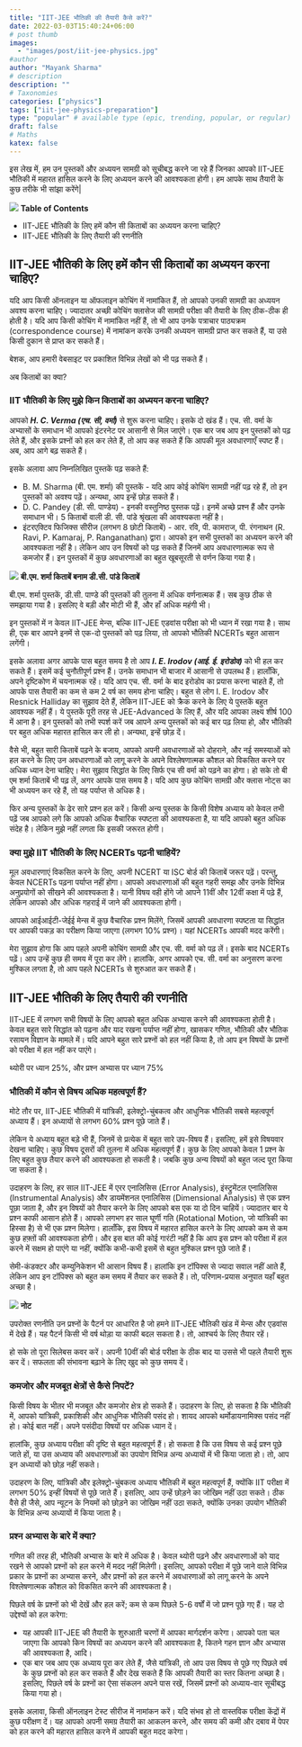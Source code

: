 ```yaml
---
title: "IIT-JEE भौतिकी की तैयारी कैसे करें?"
date: 2022-03-03T15:40:24+06:00
# post thumb
images:
  - "images/post/iit-jee-physics.jpg"
#author
author: "Mayank Sharma"
# description
description: ""
# Taxonomies
categories: ["physics"]
tags: ["iit-jee-physics-preparation"]
type: "popular" # available type (epic, trending, popular, or regular)
draft: false
# Maths
katex: false
---
```


इस लेख में, हम उन पुस्तकों और अध्ययन सामग्री को सूचीबद्ध करने जा रहे हैं जिनका आपको IIT-JEE भौतिकी में महारत हासिल करने के लिए अध्ययन करने की आवश्यकता होगी।  हम आपके साथ तैयारी के कुछ तरीके भी सांझा करेंगे|

<div class="toc-mak">
<img src="../../../images/pencil.png">
<b>Table of Contents</b>
<ul>
<li>IIT-JEE भौतिकी के लिए हमें कौन सी किताबों का अध्ययन करना चाहिए?</li>
<li>IIT-JEE भौतिकी के लिए तैयारी की रणनीति</li>
</ul>
</div>

## IIT-JEE भौतिकी के लिए हमें कौन सी किताबों का अध्ययन करना चाहिए?

यदि आप किसी ऑनलाइन या ऑफलाइन कोचिंग में नामांकित हैं, तो आपको उनकी सामग्री का अध्ययन अवश्य करना चाहिए। ज्यादातर अच्छी कोचिंग क्लासेज की सामग्री परीक्षा की तैयारी के लिए ठीक-ठीक ही होती है। यदि आप किसी कोचिंग में नामांकित नहीं हैं, तो भी आप उनके पत्राचार पाठ्यक्रम (correspondence course) में नामांकन करके उनकी अध्ययन सामग्री प्राप्त कर सकते हैं, या उसे किसी दुकान से प्राप्त कर सकते हैं।

बेशक, आप हमारी वेबसाइट पर प्रकाशित विभिन्न लेखों को भी पढ़ सकते हैं।

अब किताबों का क्या?

### IIT भौतिकी के लिए मुझे किन किताबों का अध्ययन करना चाहिए?

आपको ***H. C. Verma (एच. सी, वर्मा)*** से शुरू करना चाहिए। इसके दो खंड हैं। एच. सी. वर्मा के अभ्यासों के समाधान भी आपको इंटरनेट पर आसानी से मिल जाएंगे। एक बार जब आप इन पुस्तकों को पढ़ लेते हैं, और इसके प्रश्नों को हल कर लेते हैं, तो आप कह सकते हैं कि आपकी मूल अवधारणाएँ स्पष्ट हैं। अब, आप आगे बढ़ सकते हैं। 

इसके अलावा आप निम्नलिखित पुस्तकें पढ़ सकते हैं:

* B. M. Sharma (बी. एम. शर्मा) की पुस्तकें - यदि आप कोई कोचिंग सामग्री नहीं पढ़ रहे हैं, तो इन पुस्तकों को अवश्य पढ़ें। अन्यथा, आप इन्हें छोड़ सकते हैं।
* D. C. Pandey (डी. सी. पाण्डेय) - इनकी वस्तुनिष्ठ पुस्तक पढ़ें। इनमें अच्छे प्रश्न हैं और उनके समाधान भी। 5 किताबों वाली डी. सी. पांडे श्रृंखला की आवश्यकता नहीं है।
* इंटरएक्टिव फिजिक्स सीरीज (लगभग 8 छोटी किताबें) - आर. रवि, पी. कामराज, पी. रंगनाथन (R. Ravi, P. Kamaraj, P. Ranganathan) द्वारा। आपको इन सभी पुस्तकों का अध्ययन करने की आवश्यकता नहीं है। लेकिन आप उन विषयों को पढ़ सकते हैं जिनमें आप अवधारणात्मक रूप से कमजोर हैं। इन पुस्तकों में कुछ अवधारणाओं का बहुत खूबसूरती से वर्णन किया गया है।

<div class="toc-mak">
  <img src="../../../images/pencil.png">
  <b>बी.एम. शर्मा किताबें बनाम डी.सी. पांडे किताबें</b><br>

बी.एम. शर्मा पुस्तकें, डी.सी. पाण्डे की पुस्तकों की तुलना में अधिक वर्णनात्मक हैं। सब कुछ ठीक से समझाया गया है। इसलिए वे बड़ी और मोटी भी हैं, और हाँ अधिक महंगी भी।
</div>

इन पुस्तकों में न केवल IIT-JEE मेन्स, बल्कि IIT-JEE एडवांस परीक्षा को भी ध्यान में रखा गया है। साथ ही, एक बार आपने इनमें से एक-दो पुस्तकों को पढ़ लिया, तो आपको भौतिकी NCERTs बहुत आसान लगेंगी। 

इसके अलावा अगर आपके पास बहुत समय है तो आप ***I. E. Irodov (आई. ई. इरोडोव)*** को भी हल कर सकते हैं। इसमें कई चुनौतीपूर्ण प्रश्न हैं। उनके समाधान भी बाजार में आसानी से उपलब्ध हैं। हालाँकि, अपने दृष्टिकोण में चयनात्मक रहें। यदि आप एच. सी. वर्मा के बाद इरोडोव का प्रयास करना चाहते हैं, तो आपके पास तैयारी का कम से कम 2 वर्ष का समय होना चाहिए। बहुत से लोग I. E. Irodov और Resnick Halliday का सुझाव देते हैं, लेकिन IIT-JEE को क्रैक करने के लिए ये पुस्तकें बहुत आवश्यक नहीं हैं। ये पुस्तकें पूरी तरह से JEE-Advanced के लिए हैं, और यदि आपका लक्ष्य शीर्ष 100 में आना है। इन पुस्तकों को तभी स्पर्श करें जब आपने अन्य पुस्तकों को कई बार पढ़ लिया हो, और भौतिकी पर बहुत अधिक महारत हासिल कर ली हो। अन्यथा, इन्हें छोड़ दें।

वैसे भी, बहुत सारी किताबें पढ़ने के बजाय, आपको अपनी अवधारणाओं को दोहराने, और नई समस्याओं को हल करने के लिए उन अवधारणाओं को लागू करने के अपने विश्लेषणात्मक कौशल को विकसित करने पर अधिक ध्यान देना चाहिए। मेरा सुझाव सिद्धांत के लिए सिर्फ एच सी वर्मा को पढ़ने का होगा। हो सके तो बी एम शर्मा किताबें भी पढ़ लें, अगर आपके पास समय है। यदि आप कुछ कोचिंग सामग्री और क्लास नोट्स का भी अध्ययन कर रहे हैं, तो यह पर्याप्त से अधिक है।

फिर अन्य पुस्तकों के ढेर सारे प्रश्न हल करें। किसी अन्य पुस्तक के किसी विशेष अध्याय को केवल तभी पढ़ें जब आपको लगे कि आपको अधिक वैचारिक स्पष्टता की आवश्यकता है, या यदि आपको बहुत अधिक संदेह है। लेकिन मुझे नहीं लगता कि इसकी जरूरत होगी।

### क्या मुझे IIT भौतिकी के लिए NCERTs पढ़नी चाहियें?

मूल अवधारणाएं विकसित करने के लिए, अपनी NCERT या ISC बोर्ड की किताबें जरूर पढ़ें। परन्तु, केवल NCERTs पढ़ना पर्याप्त नहीं होगा। आपको अवधारणाओं की बहुत गहरी समझ और उनके विभिन्न अनुप्रयोगों को सीखने की आवश्यकता है। यानी विषय वही होंगे जो आपने 11वीं और 12वीं कक्षा में पढ़े हैं, लेकिन आपको और अधिक गहराई में जाने की आवश्यकता होगी।

आपको आईआईटी-जेईई मेन्स में कुछ वैचारिक प्रश्न मिलेंगे, जिसमें आपकी अवधारणा स्पष्टता या सिद्धांत पर आपकी पकड़ का परीक्षण किया जाएगा (लगभग 10% प्रश्न)। यहां NCERTs आपकी मदद करेंगी।

मेरा सुझाव होगा कि आप पहले अपनी कोचिंग सामग्री और एच. सी. वर्मा को पढ़ लें। इसके बाद NCERTs पढ़ें। आप उन्हें कुछ ही समय में पूरा कर लेंगे। हालांकि, अगर आपको एच. सी. वर्मा का अनुसरण करना मुश्किल लगता है, तो आप पहले NCERTs से शुरुआत कर सकते हैं।


## IIT-JEE भौतिकी के लिए तैयारी की रणनीति

IIT-JEE में लगभग सभी विषयों के लिए आपको बहुत अधिक अभ्यास करने की आवश्यकता होती है। केवल बहुत सारे सिद्धांत को पढ़ना और याद रखना पर्याप्त नहीं होगा, खासकर गणित, भौतिकी और भौतिक रसायन विज्ञान के मामले में। यदि आपने बहुत सारे प्रश्नों को हल नहीं किया है, तो आप इन विषयों के प्रश्नों को परीक्षा में हल नहीं कर पाएंगे।

थ्योरी पर ध्यान 25%, और प्रश्न अभ्यास पर ध्यान 75%


### भौतिकी में कौन से विषय अधिक महत्वपूर्ण हैं?

मोटे तौर पर, IIT-JEE भौतिकी में यांत्रिकी, इलेक्ट्रो-चुंबकत्व और आधुनिक भौतिकी सबसे महत्वपूर्ण अध्याय हैं। इन अध्यायों से लगभग 60% प्रश्न पूछे जाते हैं।

लेकिन ये अध्याय बहुत बड़े भी हैं, जिनमें से प्रत्येक में बहुत सारे उप-विषय हैं। इसलिए, हमें इसे विषयवार देखना चाहिए। कुछ विषय दूसरों की तुलना में अधिक महत्वपूर्ण हैं। कुछ के लिए आपको केवल 1 प्रश्न के लिए बहुत कुछ तैयार करने की आवश्यकता हो सकती है। जबकि कुछ अन्य विषयों को बहुत जल्द पूरा किया जा सकता है।

उदाहरण के लिए, हर साल IIT-JEE में एरर एनालिसिस (Error Analysis), इंस्ट्रुमेंटल एनालिसिस (Instrumental Analysis) और डायमेंशनल एनालिसिस (Dimensional Analysis) से एक प्रश्न पूछा जाता है, और इन विषयों को तैयार करने के लिए आपको बस एक या दो दिन चाहियें। ज्यादातर बार ये प्रश्न काफी आसान होते हैं। आपको लगभग हर साल घूर्णी गति (Rotational Motion, जो यांत्रिकी का हिस्सा है) से भी एक प्रश्न मिलेगा। हालाँकि, इस विषय में महारत हासिल करने के लिए आपको कम से कम कुछ हफ़्तों की आवश्यकता होगी। और इस बात की कोई गारंटी नहीं है कि आप इस प्रश्न को परीक्षा में हल करने में सक्षम हो पाएंगे या नहीं, क्योंकि कभी-कभी इसमें से बहुत मुश्किल प्रश्न पूछे जाते हैं।

<!-- कुछ अन्य ऐसे छोटे विषय जो IIT-JEE की तैयारी के दृष्टिकोण से बहुत महत्वपूर्ण हैं:
* ऑप्टिक्स चैप्टर में -
* वेव्स चैप्टर में - डॉप्लर इफेक्ट, यंग्स डबल स्लिट एक्सपेरिमेंट -->

सेमी-कंडक्टर और कम्युनिकेशन भी आसान विषय हैं। हालांकि इन टॉपिक्स से ज्यादा सवाल नहीं आते हैं, लेकिन आप इन टॉपिक्स को बहुत कम समय में तैयार कर सकते हैं। तो, परिणाम-प्रयास अनुपात यहाँ बहुत अच्छा है।

<div class="toc-mak">
  <img src="../../../images/pencil.png">
  <b>नोट</b><br>

उपरोक्त रणनीति उन प्रश्नों के पैटर्न पर आधारित है जो हमने IIT-JEE भौतिकी खंड में मेन्स और एडवांस में देखे हैं। यह पैटर्न किसी भी वर्ष थोड़ा या काफी बदल सकता है। तो, आश्चर्य के लिए तैयार रहें। 

हो सके तो पूरा सिलेबस कवर करें। अपनी 10वीं की बोर्ड परीक्षा के ठीक बाद या उससे भी पहले तैयारी शुरू कर दें। सफलता की संभावना बढ़ाने के लिए खुद को कुछ समय दें।
</div>

### कमजोर और मजबूत क्षेत्रों से कैसे निपटें?

किसी विषय के भीतर भी मजबूत और कमजोर क्षेत्र हो सकते हैं। उदाहरण के लिए, हो सकता है कि भौतिकी में, आपको यांत्रिकी, प्रकाशिकी और आधुनिक भौतिकी पसंद हो। शायद आपको थर्मोडायनामिक्स पसंद नहीं हो। कोई बात नहीं। अपने पसंदीदा विषयों पर अधिक ध्यान दें।

हालांकि, कुछ अध्याय परीक्षा की दृष्टि से बहुत महत्वपूर्ण हैं। हो सकता है कि उस विषय से कई प्रश्न पूछे जाते हों, या उस अध्याय की अवधारणाओं का उपयोग विभिन्न अन्य अध्यायों में भी किया जाता हो। तो, आप इन अध्यायों को छोड़ नहीं सकते।

उदाहरण के लिए, यांत्रिकी और इलेक्ट्रो-चुंबकत्व अध्याय भौतिकी में बहुत महत्वपूर्ण हैं, क्योंकि IIT परीक्षा में लगभग 50% इन्हीं विषयों से पूछे जाते हैं। इसलिए, आप उन्हें छोड़ने का जोखिम नहीं उठा सकते। ठीक वैसे ही जैसे, आप न्यूटन के नियमों को छोड़ने का जोखिम नहीं उठा सकते, क्योंकि उनका उपयोग भौतिकी के विभिन्न अन्य अध्यायों में किया जाता है।

### प्रश्न अभ्यास के बारे में क्या?

गणित की तरह ही, भौतिकी अभ्यास के बारे में अधिक है। केवल थ्योरी पढ़ने और अवधारणाओं को याद रखने से आपको प्रश्नों को हल करने में मदद नहीं मिलेगी। इसलिए, आपको परीक्षा में पूछे जाने वाले विभिन्न प्रकार के प्रश्नों का अभ्यास करने, और प्रश्नों को हल करने में अवधारणाओं को लागू करने के अपने विश्लेषणात्मक कौशल को विकसित करने की आवश्यकता है।

पिछले वर्ष के प्रश्नों को भी देखें और हल करें; कम से कम पिछले 5-6 वर्षों में जो प्रश्न पूछे गए हैं। यह दो उद्देश्यों को हल करेगा:
* यह आपकी IIT-JEE की तैयारी के शुरुआती चरणों में आपका मार्गदर्शन करेगा। आपको पता चल जाएगा कि आपको किन विषयों का अध्ययन करने की आवश्यकता है, कितने गहन ज्ञान और अभ्यास की आवश्यकता है, आदि।
* एक बार जब आप एक अध्याय पूरा कर लेते हैं, जैसे यांत्रिकी, तो आप उस विषय से पूछे गए पिछले वर्ष के कुछ प्रश्नों को हल कर सकते हैं और देख सकते हैं कि आपकी तैयारी का स्तर कितना अच्छा है। इसलिए, पिछले वर्ष के प्रश्नों का ऐसा संकलन अपने पास रखें, जिसमें प्रश्नों को अध्याय-वार सूचीबद्ध किया गया हो।

इसके अलावा, किसी ऑनलाइन टेस्ट सीरीज में नामांकन करें। यदि संभव हो तो वास्तविक परीक्षा केंद्रों में कुछ परीक्षण दें। यह आपको अपनी समग्र तैयारी का आकलन करने, और समय की कमी और दबाव में पेपर को हल करने की महारत हासिल करने में आपकी बहुत मदद करेगा।

